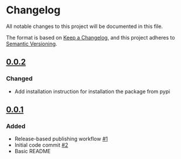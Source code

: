 # Changelog
All notable changes to this project will be documented in this file.

The format is based on [Keep a Changelog](https://keepachangelog.com/en/1.0.0/),
and this project adheres to [Semantic Versioning](https://semver.org/spec/v2.0.0.html).

## [0.0.2]

### Changed

- Add installation instruction for installation the package from pypi

## [0.0.1]

### Added

- Release-based publishing workflow [#1](https://github.com/energy2market/afrr-remuneration/issues/1)
- Initial code commit [#2](https://github.com/energy2market/afrr-remuneration/afrr-remuneration)
- Basic README

[0.0.1]: https://github.com/energy2market/afrr-remuneration/releases/tag/v0.0.1
[0.0.2]: https://github.com/energy2market/afrr-remuneration/releases/tag/v0.0.2
